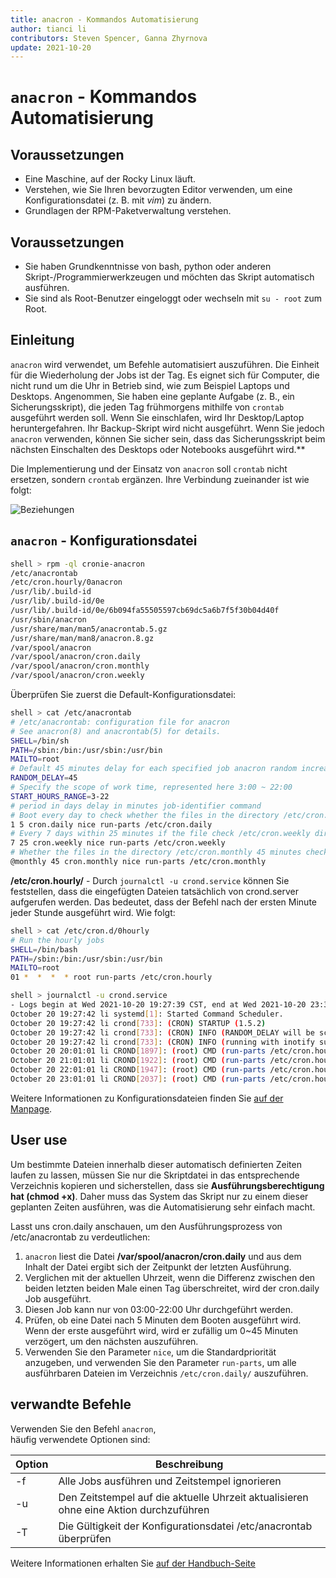```yaml
---
title: anacron - Kommandos Automatisierung
author: tianci li
contributors: Steven Spencer, Ganna Zhyrnova
update: 2021-10-20
---
```


# `anacron` - Kommandos Automatisierung

## Voraussetzungen

- Eine Maschine, auf der Rocky Linux läuft.
- Verstehen, wie Sie Ihren bevorzugten Editor verwenden, um eine Konfigurationsdatei (z. B. mit *vim*) zu ändern.
- Grundlagen der RPM-Paketverwaltung verstehen.

## Voraussetzungen

- Sie haben Grundkenntnisse von bash, python oder anderen Skript-/Programmierwerkzeugen und möchten das Skript automatisch ausführen.
- Sie sind als Root-Benutzer eingeloggt oder wechseln mit `su - root` zum Root.

## Einleitung

`anacron` wird verwendet, um Befehle automatisiert auszuführen. Die Einheit für die Wiederholung der Jobs ist der Tag. Es eignet sich für Computer, die nicht rund um die Uhr in Betrieb sind, wie zum Beispiel Laptops und Desktops. Angenommen, Sie haben eine geplante Aufgabe (z. B., ein Sicherungsskript), die jeden Tag frühmorgens mithilfe von `crontab` ausgeführt werden soll. Wenn Sie einschlafen, wird Ihr Desktop/Laptop heruntergefahren. Ihr Backup-Skript wird nicht ausgeführt. Wenn Sie jedoch `anacron` verwenden, können Sie sicher sein, dass das Sicherungsskript beim nächsten Einschalten des Desktops oder Notebooks ausgeführt wird.**

Die Implementierung und der Einsatz von `anacron` soll `crontab` nicht ersetzen, sondern `crontab` ergänzen. Ihre Verbindung zueinander ist wie folgt:

![ Beziehungen ](../images/anacron_01.png)

## `anacron` - Konfigurationsdatei

```bash
shell > rpm -ql cronie-anacron
/etc/anacrontab
/etc/cron.hourly/0anacron
/usr/lib/.build-id
/usr/lib/.build-id/0e
/usr/lib/.build-id/0e/6b094fa55505597cb69dc5a6b7f5f30b04d40f
/usr/sbin/anacron
/usr/share/man/man5/anacrontab.5.gz
/usr/share/man/man8/anacron.8.gz
/var/spool/anacron
/var/spool/anacron/cron.daily
/var/spool/anacron/cron.monthly
/var/spool/anacron/cron.weekly
```

Überprüfen Sie zuerst die Default-Konfigurationsdatei:

```bash
shell > cat /etc/anacrontab
# /etc/anacrontab: configuration file for anacron
# See anacron(8) and anacrontab(5) for details.
SHELL=/bin/sh
PATH=/sbin:/bin:/usr/sbin:/usr/bin
MAILTO=root
# Default 45 minutes delay for each specified job anacron random increase 0-45 minutes.
RANDOM_DELAY=45
# Specify the scope of work time, represented here 3:00 ~ 22:00
START_HOURS_RANGE=3-22
# period in days delay in minutes job-identifier command
# Boot every day to check whether the files in the directory /etc/cron.daily be executed in 5 minutes, if not executed today, then to the next
1 5 cron.daily nice run-parts /etc/cron.daily
# Every 7 days within 25 minutes if the file check /etc/cron.weekly directory is executed after boot, if not executed within a week, it will be executed next
7 25 cron.weekly nice run-parts /etc/cron.weekly
# Whether the files in the directory /etc/cron.monthly 45 minutes checking is performed after every start for a month
@monthly 45 cron.monthly nice run-parts /etc/cron.monthly
```

**/etc/cron.hourly/** - Durch `journalctl -u crond.service` können Sie feststellen, dass die eingefügten Dateien tatsächlich von crond.server aufgerufen werden. Das bedeutet, dass der Befehl nach der ersten Minute jeder Stunde ausgeführt wird. Wie folgt:

```bash
shell > cat /etc/cron.d/0hourly
# Run the hourly jobs
SHELL=/bin/bash
PATH=/sbin:/bin:/usr/sbin:/usr/bin
MAILTO=root
01 *  *  *  * root run-parts /etc/cron.hourly
```

```bash
shell > journalctl -u crond.service
- Logs begin at Wed 2021-10-20 19:27:39 CST, end at Wed 2021-10-20 23:32:42 CST. -
October 20 19:27:42 li systemd[1]: Started Command Scheduler.
October 20 19:27:42 li crond[733]: (CRON) STARTUP (1.5.2)
October 20 19:27:42 li crond[733]: (CRON) INFO (RANDOM_DELAY will be scaled with factor 76% if used.)
October 20 19:27:42 li crond[733]: (CRON) INFO (running with inotify support)
October 20 20:01:01 li CROND[1897]: (root) CMD (run-parts /etc/cron.hourly)
October 20 21:01:01 li CROND[1922]: (root) CMD (run-parts /etc/cron.hourly)
October 20 22:01:01 li CROND[1947]: (root) CMD (run-parts /etc/cron.hourly)
October 20 23:01:01 li CROND[2037]: (root) CMD (run-parts /etc/cron.hourly)
```

Weitere Informationen zu Konfigurationsdateien finden Sie [auf der Manpage](https://man7.org/linux/man-pages/man5/anacrontab.5.html).

## User use

Um bestimmte Dateien innerhalb dieser automatisch definierten Zeiten laufen zu lassen, müssen Sie nur die Skriptdatei in das entsprechende Verzeichnis kopieren und sicherstellen, dass sie **Ausführungsberechtigung hat (chmod +x)**. Daher muss das System das Skript nur zu einem dieser geplanten Zeiten ausführen, was die Automatisierung sehr einfach macht.

Lasst uns cron.daily anschauen, um den Ausführungsprozess von /etc/anacrontab zu verdeutlichen:

1. `anacron` liest die Datei **/var/spool/anacron/cron.daily** und aus dem Inhalt der Datei ergibt sich der Zeitpunkt der letzten Ausführung.
2. Verglichen mit der aktuellen Uhrzeit, wenn die Differenz zwischen den beiden letzten beiden Male einen Tag überschreitet, wird der cron.daily Job ausgeführt.
3. Diesen Job kann nur von 03:00-22:00 Uhr durchgeführt werden.
4. Prüfen, ob eine Datei nach 5 Minuten dem Booten ausgeführt wird. Wenn der erste ausgeführt wird, wird er zufällig um 0~45 Minuten verzögert, um den nächsten auszuführen.
5. Verwenden Sie den Parameter `nice`, um die Standardpriorität anzugeben, und verwenden Sie den Parameter `run-parts`, um alle ausführbaren Dateien im Verzeichnis `/etc/cron.daily/` auszuführen.

## verwandte Befehle

Verwenden Sie den Befehl `anacron`, <br/> häufig verwendete Optionen sind:

| Option | Beschreibung                                                                          |
| ------ | ------------------------------------------------------------------------------------- |
| -f     | Alle Jobs ausführen und Zeitstempel ignorieren                                        |
| -u     | Den Zeitstempel auf die aktuelle Uhrzeit aktualisieren ohne eine Aktion durchzuführen |
| -T     | Die Gültigkeit der Konfigurationsdatei /etc/anacrontab überprüfen                     |

Weitere Informationen erhalten Sie [auf der Handbuch-Seite](https://man7.org/linux/man-pages/man8/anacron.8.html)
